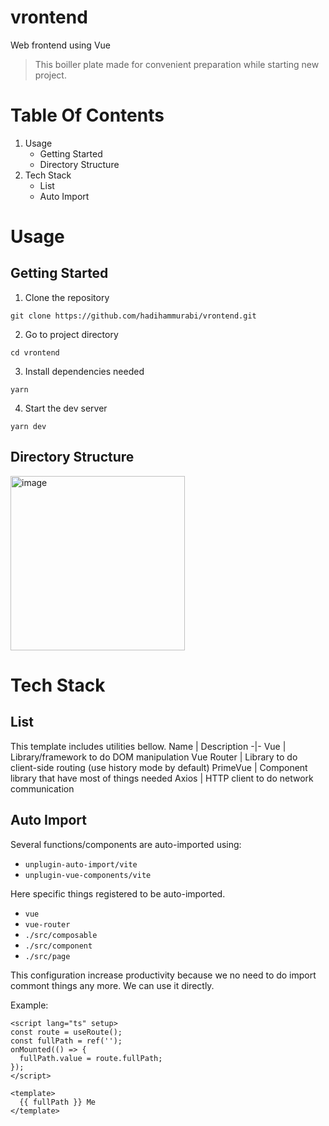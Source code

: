 # vrontend
Web frontend using Vue

> This boiller plate made for convenient preparation while
> starting new project.

# Table Of Contents
1. Usage
    * Getting Started
    * Directory Structure
2. Tech Stack
    * List
    * Auto Import

# Usage

## Getting Started
1. Clone the repository

```
git clone https://github.com/hadihammurabi/vrontend.git
```

2. Go to project directory

```
cd vrontend
```

3. Install dependencies needed

```
yarn
```

4. Start the dev server

```
yarn dev
```

## Directory Structure
<img width="279" alt="image" src="https://github.com/hadihammurabi/vrontend/assets/16364286/c9f9860d-b68e-45c8-8484-104730ef331b">

# Tech Stack

## List
This template includes utilities bellow.
Name | Description
-|-
Vue | Library/framework to do DOM manipulation
Vue Router | Library to do client-side routing (use history mode by default)
PrimeVue | Component library that have most of things needed
Axios | HTTP client to do network communication

## Auto Import
Several functions/components are auto-imported using:
* `unplugin-auto-import/vite`
* `unplugin-vue-components/vite`

Here specific things registered to be auto-imported.
* `vue`
* `vue-router`
* `./src/composable`
* `./src/component`
* `./src/page`

This configuration increase productivity because we no need to do import commont things any more.
We can use it directly.

Example:
```vue
<script lang="ts" setup>
const route = useRoute();
const fullPath = ref('');
onMounted(() => {
  fullPath.value = route.fullPath;
});
</script>

<template>
  {{ fullPath }} Me
</template>
```

